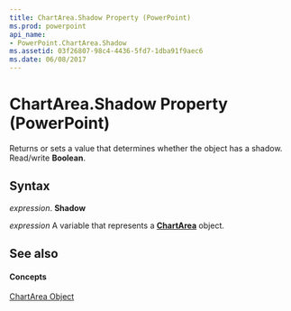 ```yaml
---
title: ChartArea.Shadow Property (PowerPoint)
ms.prod: powerpoint
api_name:
- PowerPoint.ChartArea.Shadow
ms.assetid: 03f26807-98c4-4436-5fd7-1dba91f9aec6
ms.date: 06/08/2017
---
```



# ChartArea.Shadow Property (PowerPoint)

Returns or sets a value that determines whether the object has a shadow. Read/write **Boolean**.


## Syntax

 _expression_. **Shadow**

 _expression_ A variable that represents a **[ChartArea](chartarea-object-powerpoint.md)** object.


## See also


#### Concepts


[ChartArea Object](chartarea-object-powerpoint.md)

